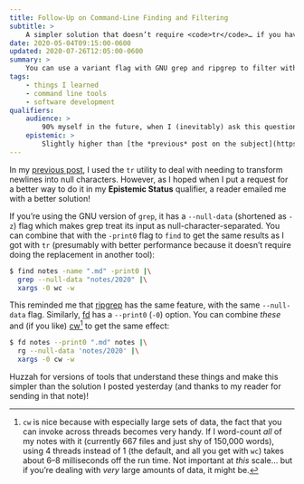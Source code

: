 ```yaml
---
title: Follow-Up on Command-Line Finding and Filtering
subtitle: >
    A simpler solution that doesn’t require <code>tr</code>… if you have GNU utils or other alternatives.
date: 2020-05-04T09:15:00-0600
updated: 2020-07-26T12:05:00-0600
summary: >
    You can use a variant flag with GNU grep and ripgrep to filter with null characters.
tags:
    - things I learned
    - command line tools
    - software development
qualifiers:
    audience: >
        90% myself in the future, when I (inevitably) ask this question again—but also anyone else who hits this particular question about command-line invocations.
    epistemic: >
        Slightly higher than [the *previous* post on the subject](https://v5.chriskrycho.com/journal/find-grep-xargs-newlines-null/), courtesy of the requested reader feedback!
---
```


In my [previous post](https://v5.chriskrycho.com/journal/find-grep-xargs-newlines-null/), I used the `tr` utility to deal with needing to transform newlines into null characters. However, as I hoped when I put a request for a better way to do it in my <b>Epistemic Status</b> qualifier, a reader emailed me with a better solution!

If you’re using the GNU version of `grep`, it has a `--null-data` (shortened as `-z`) flag which makes grep treat its input as null-character-separated. You can combine that with the `-print0` flag to `find` to get the same results as I got with `tr` (presumably with better performance because it doesn’t require doing the replacement in another tool):

```sh
$ find notes -name ".md" -print0 |\
  grep --null-data "notes/2020" |\
  xargs -0 wc -w
```

This reminded me that [ripgrep] has the same feature, with the same `--null-data` flag. Similarly, [fd] has a `--print0` (`-0`) option. You can combine *these* and (if you like) [cw][cw][^cw] to get the same effect:

```sh
$ fd notes --print0 ".md" notes |\
  rg --null-data 'notes/2020' |\
  xargs -0 cw -w
```

Huzzah for versions of tools that understand these things and make this simpler than the solution I posted yesterday (and thanks to my reader for sending in that note)!



[^cw]: `cw` is nice because with especially large sets of data, the fact that you can invoke across threads becomes very handy. If I word-count *all* of my notes with it (currently 667 files and just shy of 150,000 words), using 4 threads instead of 1 (the default, and all you get with `wc`) takes about 6–8 milliseconds off the run time. Not important at *this* scale… but if you’re dealing with *very* large amounts of data, it might be.

[ripgrep]: https://github.com/BurntSushi/ripgrep
[fd]: https://github.com/sharkdp/fd
[cw]: https://github.com/Freaky/cw

